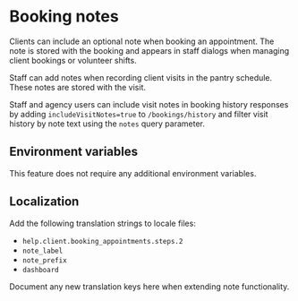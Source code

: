 # Booking notes

Clients can include an optional note when booking an appointment. The note is stored with the booking and appears in staff dialogs when managing client bookings or volunteer shifts.

Staff can add notes when recording client visits in the pantry schedule. These notes are stored with the visit.

Staff and agency users can include visit notes in booking history responses by adding `includeVisitNotes=true` to `/bookings/history` and filter visit history by note text using the `notes` query parameter.

## Environment variables

This feature does not require any additional environment variables.

## Localization

Add the following translation strings to locale files:

- `help.client.booking_appointments.steps.2`
- `note_label`
- `note_prefix`
- `dashboard`

Document any new translation keys here when extending note functionality.
